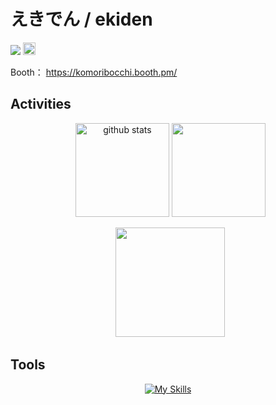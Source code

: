 # えきでん / ekiden

<p align="left">
  <a href="https://github.com/ek1den2"><img src="https://komarev.com/ghpvc/?username=ek1den2" /></a>
  <a href="https://x.com/ek1den2"><img height="20" src="https://img.shields.io/twitter/follow/ek1den2?style=flat&logo=X" /></a> 
</p>

Booth：
https://komoribocchi.booth.pm/

## Activities

<p align="center">
  <a href="https://github.com/anuraghazra/github-readme-stats"><img alt="github stats" height="150px" src="https://github-readme-stats.vercel.app/api?username=ek1den2&count_private=true&show_icons=true&custom_title=GitHub%20Stats&theme=great-gatsby&bg_color=222222&hide_border=true" /></a>
  <a fref="https://github.com/ashutosh00710/github-readme-activity-graph"><img height="150px" src="https://github-readme-activity-graph.vercel.app/graph?username=ek1den2&bg_color=222222&color=ffb74d&line=ffd95b&point=ffa726&area=true&radius=14&area_color=ffd95b&hide_title=true&days=20&hide_border=true" /></a>
</p>

<p align="center">
  <a href="https://github.com/vn7n24fzkq/github-profile-summary-cards"><img height="175px" src="https://ek1den2.github.io/github-profile-summary-cards/cards/profile-details.svg?theme=original" /></a>
</p>



## Tools

<p align="center">
  <a href="https://skillicons.dev"><img src="https://skillicons.dev/icons?i=python,blender,unity,anaconda,pytorch,opencv,vscode,pycharm,photoshop,cpp,git,github,unrealengine,docker,notion,ubuntu,latex&theme=dark" alt="My Skills" /></a>
</p>
